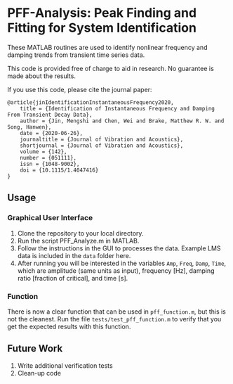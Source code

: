 # PFF-Analysis: Peak Finding and Fitting for System Identification

These MATLAB routines are used to identify nonlinear frequency and damping trends from transient time series data.

This code is provided free of charge to aid in research. No guarantee is made about the results.

If you use this code, please cite the journal paper:
```
@article{jinIdentificationInstantaneousFrequency2020,
	title = {Identification of Instantaneous Frequency and Damping From Transient Decay Data},
	author = {Jin, Mengshi and Chen, Wei and Brake, Matthew R. W. and Song, Hanwen},
	date = {2020-06-26},
	journaltitle = {Journal of Vibration and Acoustics},
	shortjournal = {Journal of Vibration and Acoustics},
	volume = {142},
	number = {051111},
	issn = {1048-9002},
	doi = {10.1115/1.4047416}
}
```

## Usage 

### Graphical User Interface

1. Clone the repository to your local directory. 
2. Run the script PFF_Analyze.m in MATLAB. 
3. Follow the instructions in the GUI to processes the data. Example LMS data is included in the `data` folder here.
4. After running you will be interested in the variables `Amp`, `Freq`, `Damp`, `Time`, which are amplitude (same units as input), frequency [Hz], damping ratio [fraction of critical], and time [s].

### Function 

There is now a clear function that can be used in `pff_function.m`, but this is not the cleanest. 
Run the file `tests/test_pff_function.m` to verify that you get the expected results with this function.

## Future Work

1. Write additional verification tests
2. Clean-up code

